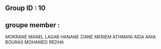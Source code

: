 
## Group ID : 10

## groupe member :
MOKRANE MANEL
LAGAB HANANE
ZIANE MERIEM
ATHMANI AIDA ANIA
BOURAS MOHAMED REDHA 
